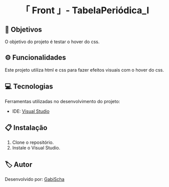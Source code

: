 <h1 align="center">「 Front 」- TabelaPeriódica_Ⅰ</h1>




<h2 id=objective>📌 Objetivos</h2>

O objetivo do projeto é testar o hover do css.

<h2 id=features>⚙️ Funcionalidades </h2>

Este projeto utiliza html e css para fazer efeitos visuais com o hover do css.

<h2 id=technology>💻 Tecnologias</h2>

Ferramentas utilizadas no desenvolvimento do projeto:

- IDE: <a href="https://visualstudio.microsoft.com/downloads/">Visual Studio</a>


<h2 id=installation>📋 Instalação</h2>

1. Clone o repositório.
3. Instale o  Visual Studio.


<h2 id=author>🏷️ Autor</h2>

Desenvolvido por: <a href="https://www.linkedin.com/in/gabrielaschaper/" target="_blank">GabiScha</a>



